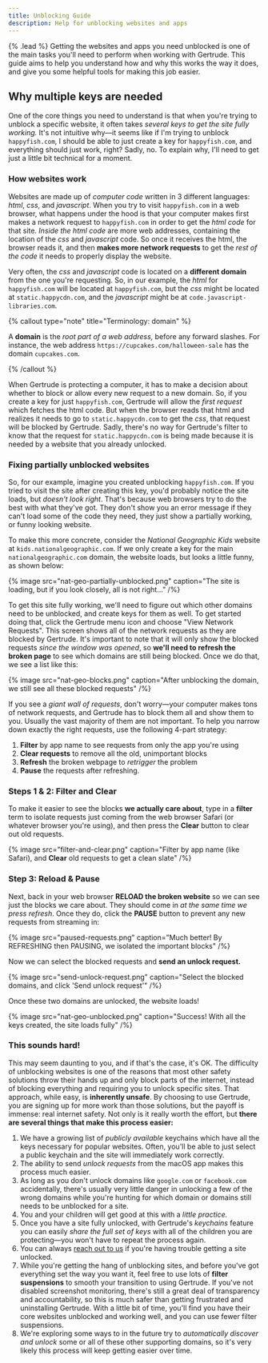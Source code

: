 ```yaml
---
title: Unblocking Guide
description: Help for unblocking websites and apps
---
```


{% .lead %} Getting the websites and apps you need unblocked is one of the main tasks
you'll need to perform when working with Gertrude. This guide aims to help you understand
how and why this works the way it does, and give you some helpful tools for making this
job easier.

## Why multiple keys are needed

One of the core things you need to understand is that when you're trying to unblock a
specific website, it often takes _several keys to get the site fully working._ It's not
intuitive why&mdash;it seems like if I'm trying to unblock `happyfish.com`, I should be
able to just create a key for `happyfish.com`, and everything should just work, right?
Sadly, no. To explain why, I'll need to get just a little bit technical for a moment.

### How websites work

Websites are made up of _computer code_ written in 3 different languages: _html_, _css_,
and _javascript_. When you try to visit `happyfish.com` in a web browser, what happens
under the hood is that your computer makes first makes a network request to
`happyfish.com` in order to get the _html code_ for that site. _Inside the html code_ are
more web addresses, containing the location of the _css_ and _javascript_ code. So once it
receives the html, the browser reads it, and then **makes more network requests** to get
the _rest of the code_ it needs to properly display the website.

Very often, the _css_ and _javascript_ code is located on a **different domain** from the
one you're requesting. So, in our example, the _html_ for `happyfish.com` will be located
at `happyfish.com`, but the _css_ might be located at `static.happycdn.com`, and the
_javascript_ might be at `code.javascript-libraries.com`.

{% callout type="note" title="Terminology: domain" %}

A **domain** is the _root part of a web address,_ before any forward slashes. For
instance, the web address `https://cupcakes.com/halloween-sale` has the domain
`cupcakes.com`.

{% /callout %}

When Gertrude is protecting a computer, it has to make a decision about whether to block
or allow every new request to a new domain. So, if you create a key for just
`happyfish.com`, Gertrude will allow the _first request_ which fetches the html code. But
when the browser reads that html and realizes it needs to go to `static.happycdn.com` to
get the _css_, that request will be blocked by Gertrude. Sadly, there's no way for
Gertrude's filter to know that the request for `static.happycdn.com` is being made because
it is needed by a website that you already unlocked.

### Fixing partially unblocked websites

So, for our example, imagine you created unblocking `happyfish.com`. If you tried to visit
the site after creating this key, you'd probably notice the site loads, but _doesn't look
right_. That's because web browsers try to do the best with what they've got. They don't
show you an error message if they can't load some of the code they need, they just show a
partially working, or funny looking website.

To make this more concrete, consider the _National Geographic Kids_ website at
`kids.nationalgeographic.com`. If we only create a key for the main
`nationalgeographic.com` domain, the website loads, but looks a little funny, as shown
below:

{% image src="nat-geo-partially-unblocked.png" caption="The site is loading, but if you look closely, all is not right..." /%}

To get this site fully working, we'll need to figure out which other domains need to be
unblocked, and create keys for them as well. To get started doing that, click the Gertrude
menu icon and choose "View Network Requests". This screen shows all of the network
requests as they are blocked by Gertrude. It's important to note that it will only show
the blocked requests _since the window was opened_, so **we'll need to refresh the broken
page** to see which domains are still being blocked. Once we do that, we see a list like
this:

{% image src="nat-geo-blocks.png" caption="After unblocking the domain, we still see all these blocked requests" /%}

If you see a _giant wall of requests_, don't worry&mdash;your computer makes tons of
network requests, and Gertrude has to block them all and show them to you. Usually the
vast majority of them are not important. To help you narrow down exactly the right
requests, use the following 4-part strategy:

1. **Filter** by app name to see requests from only the app you're using
2. **Clear requests** to remove all the old, unimportant blocks
3. **Refresh** the broken webpage to _retrigger_ the problem
4. **Pause** the requests after refreshing.

### Steps 1 & 2: Filter and Clear

To make it easier to see the blocks **we actually care about**, type in a **filter** term
to isolate requests just coming from the web browser Safari (or whatever browser you're
using), and then press the **Clear** button to clear out old requests.

{% image src="filter-and-clear.png" caption="Filter by app name (like Safari), and <b>Clear</b> old requests to get a clean slate" /%}

### Step 3: Reload & Pause

Next, back in your web browser **RELOAD the broken website** so we can see just the blocks
we care about. They should come in _at the same time we press refresh_. Once they do,
click the **PAUSE** button to prevent any new requests from streaming in:

{% image src="paused-requests.png" caption="Much better! By REFRESHING then PAUSING, we isolated the important blocks" /%}

Now we can select the blocked requests and **send an unlock request.**

{% image src="send-unlock-request.png" caption="Select the blocked domains, and click 'Send unlock request'" /%}

Once these two domains are unlocked, the website loads!

{% image src="nat-geo-unblocked.png" caption="Success! With all the keys created, the site loads fully" /%}

### This sounds hard!

This may seem daunting to you, and if that's the case, it's OK. The difficulty of
unblocking websites is one of the reasons that most other safety solutions throw their
hands up and only block parts of the internet, instead of blocking everything and
requiring you to unlock specific sites. That approach, while easy, is **inherently
unsafe**. By choosing to use Gertrude, you are signing up for more work than those
solutions, but the payoff is immense: real internet safety. Not only is it really worth
the effort, but **there are several things that make this process easier:**

1. We have a growing list of _publicly available_ keychains which have all the keys
   necessary for popular websites. Often, you'll be able to just select a public keychain
   and the site will immediately work correctly.
2. The ability to send _unlock requests_ from the macOS app makes this process much
   easier.
3. As long as you don't unlock domains like `google.com` or `facebook.com` accidentally,
   there's usually very little danger in unlocking a few of the wrong domains while you're
   hunting for which domain or domains still needs to be unblocked for a site.
4. You and your children will get good at this with a _little practice._
5. Once you have a site fully unlocked, with Gertrude's _keychains_ feature you can easily
   _share the full set of keys_ with all of the children you are protecting&mdash;you
   won't have to repeat the process again.
6. You can always [reach out to us](https://gertrude.app/support) if you're having trouble
   getting a site unlocked.
7. While you're getting the hang of unblocking sites, and before you've got everything set
   the way you want it, feel free to use lots of **filter suspensions** to smooth your
   transition to using Gertrude. If you've not disabled screenshot monitoring, there's
   still a great deal of transparency and accountability, so this is much safer than
   getting frustrated and uninstalling Gertrude. With a little bit of time, you'll find
   you have their core websites unblocked and working well, and you can use fewer filter
   suspensions.
8. We're exploring some ways to in the future try to _automatically discover and unlock_
   some or all of these other supporting domains, so it's very likely this process will
   keep getting easier over time.
